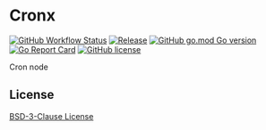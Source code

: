 # Cronx

[![GitHub Workflow Status](https://img.shields.io/github/actions/workflow/status/kainonly/cronx/release.yml?label=release&style=flat-square)](https://github.com/kainonly/cronx/actions/workflows/release.yml)
[![Release](https://img.shields.io/github/v/release/kainonly/cronx.svg?style=flat-square&include_prereleases)](https://github.com/kainonly/cronx/releases)
[![GitHub go.mod Go version](https://img.shields.io/github/go-mod/go-version/kainonly/cronx?style=flat-square)](https://github.com/kainonly/cronx)
[![Go Report Card](https://goreportcard.com/badge/github.com/kainonly/cronx?style=flat-square)](https://goreportcard.com/report/github.com/kainonly/cronx)
[![GitHub license](https://img.shields.io/github/license/kainonly/cronx?style=flat-square)](https://raw.githubusercontent.com/kainonly/cronx/main/LICENSE)

Cron node

## License

[BSD-3-Clause License](https://github.com/kainonly/cronx/blob/main/LICENSE)
